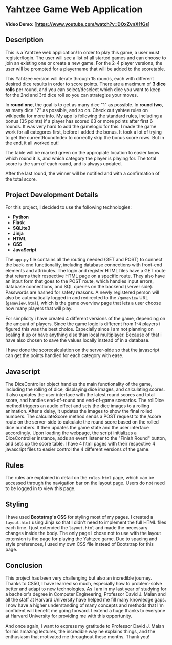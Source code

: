 # Yahtzee Game Web Application

#### Video Demo: [https://www.youtube.com/watch?v=DOxZvnX1fGs]

## Description

This is a Yahtzee web application! In order to play this game, a user must register/login. The user will see a list of all started games and can choose to join an existing one or create a new game. For the 2-4 player versions, the user will be prompted for a playername that will be added to the scoretable.

This Yahtzee version will iterate through 15 rounds, each with different desired dice results in order to score points.
There are a maximum of **3 dice rolls** per round, and you can select/deselect which dice you want to keep for the 2nd and 3rd dice roll so you can strategize your moves.

In **round one**, the goal is to get as many dice "1" as possible. In **round two**, as many dice "2" as possible, and so on.
Check out yahtee rules on wikipedia for more info. My app is following the standard rules, including a bonus (35 points) if a player has scored 63 or more points after first 6 rounds. It was very hard to add the gamelogic for this. I made the game work for all categores first, before i added the bonus.
It took a lot of trying to get the currentRoundIndex to correctly skip the bonus score rows. But in the end, it all worked out!

The table will be marked green on the appropiate location to easier know which round it is, and which category the player is playing for. The total score is the sum of each round, and is always updated.

After the last round, the winner will be notified and with a confirmation of the total score.

## Project Development Details

For this project, I decided to use the following technologies:

- **Python**
- **Flask**
- **SQLite3**
- **Jinja**
- **HTML**
- **CSS**
- **JavaScript**

The `app.py` file contains all the routing needed (GET and POST) to connect the back-end functionality, including database connections with front-end elements and attributes. The login and register HTML files have a GET route that returns their respective HTML page on a specific route. They also have an input form that goes to the POST route, which handles input errors, database connections, and SQL queries on the backend (server side). Passwords are hashed for safety reasons. A newly registered person will also be automatically logged in and redirected to the `/gameview` URL (`gameview.html`), which is the game overview page that lets a user choose how many players that will play.

For simplicity i have created 4 different versions of the game, depending on the amount of players. Since the game logic is different from 1-4 players i figured this was the best choice. Especially since i am not planning on scaling it up or have anything else than local multiplayer.
Because of that i have also chosen to save the values locally instead of in a database.

I have done the scorecalculation on the server-side so that the javascript can get the points handled for each category with ease.


## Javascript
The DiceController object handles the main functionality of the game, including the rolling of dice, displaying dice images, and calculating scores.
It also updates the user interface with the latest round scores and total score, and handles end-of-round and end-of-game scenarios.
The rollDice method triggers an audio effect and sets the dice images to a rolling animation. After a delay, it updates the images to show the final rolled numbers.
The calculateScore method sends a POST request to the /score route on the server-side to calculate the round score based on the rolled dice numbers. It then updates the game state and the user interface accordingly.
Upon loading the webpage, the script initializes a DiceController instance, adds an event listener to the "Finish Round" button, and sets up the score table.
I have 4 html pages with their respective 4 javascript files to easier control the 4 different versions of the game.


## Rules
The rules are explained in detail on the `rules.html` page, which can be accessed through the navigation bar on the layout page. Users do not need to be logged in to view this page.

## Styling
I have used **Bootstrap's CSS** for styling most of my pages. I created a `layout.html` using Jinja so that I didn't need to implement the full HTML files each time. I just extended the `layout.html` and made the necessary changes inside the body. The only page I chose not to use with the layout extension is the page for playing the Yahtzee game. Due to spacing and style preferences, I used my own CSS file instead of Bootstrap for this page.

## Conclusion
This project has been very challenging but also an incredible journey. Thanks to CS50, I have learned so much, especially how to problem-solve better and adapt to new technologies. As I am in my last year of studying for a bachelor's degree in Computer Engineering, Professor David J. Malan and all the staff at Harvard University have helped me fill many knowledge gaps. I now have a higher understanding of many concepts and methods that I'm confident will benefit me going forward. I extend a huge thanks to everyone at Harvard University for providing me with this opportunity.

And once again, I want to express my gratitude to Professor David J. Malan for his amazing lectures, the incredible way he explains things, and the enthusiasm that motivated me throughout these months. Thank you!
